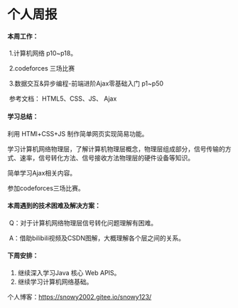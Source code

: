 # 个人周报

#### 本周工作：

​		1.计算机网络 p10~p18。

​		2.codeforces 三场比赛

​		3.数据交互&异步编程-前端进阶Ajax零基础入门 p1~p50

​		参考文档： HTML5、CSS、JS、 Ajax

#### 学习总结：

利用 HTMl+CSS+JS 制作简单网页实现简易功能。

学习计算机网络物理层，了解计算机物理层概念，物理层组成部分，信号传输的方式、速率，信号转化方法、信号接收方法物理层的硬件设备等知识。

简单学习Ajax相关内容。

参加codeforces三场比赛。

#### 本周遇到的技术困难及解决方案：

​	Q：对于计算机网络物理层信号转化问题理解有困难。

​	A：借助bilibili视频及CSDN图解，大概理解各个层之间的关系。

#### 下周安排：

1. 继续深入学习Java 核心 Web APIS。
2. 继续学习计算机网络基础。

个人博客：https://snowy2002.gitee.io/snowy123/
